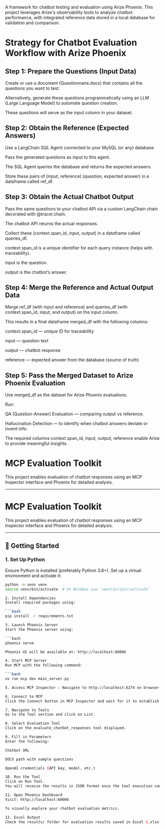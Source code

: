 A framework for chatbot testing and evaluation using Arize Phoenix. This project leverages Arize's observability tools to analyze chatbot performance, with integrated reference data stored in a local database for validation and comparison.

<h1>Strategy for Chatbot Evaluation Workflow with Arize Phoenix</h1>

<h2>Step 1: Prepare the Questions (Input Data)</h2>
Create or use a document (Questionnaire.docx) that contains all the questions you want to test.

Alternatively, generate these questions programmatically using an LLM (Large Language Model) to automate question creation.

These questions will serve as the input column in your dataset.

<h2>Step 2: Obtain the Reference (Expected Answers)</h2>
Use a LangChain SQL Agent connected to your MySQL (or any) database.

Pass the generated questions as input to this agent.

The SQL Agent queries the database and returns the expected answers.

Store these pairs of (input, reference) (question, expected answer) in a dataframe called ref_df.

<h2>Step 3: Obtain the Actual Chatbot Output</h2>
Pass the same questions to your chatbot API via a custom LangChain chain decorated with @tracer.chain.

The chatbot API returns the actual responses.

Collect these (context.span_id, input, output) in a dataframe called queries_df.

context.span_id is a unique identifier for each query instance (helps with traceability).

input is the question.

output is the chatbot’s answer.

<h2>Step 4: Merge the Reference and Actual Output Data</h2>
Merge ref_df (with input and reference) and queries_df (with context.span_id, input, and output) on the input column.

This results in a final dataframe merged_df with the following columns:

context.span_id — unique ID for traceability

input — question text

output — chatbot response

reference — expected answer from the database (source of truth)

<h2>Step 5: Pass the Merged Dataset to Arize Phoenix Evaluation</h2>
Use merged_df as the dataset for Arize Phoenix evaluations.

Run:

QA (Question-Answer) Evaluation — comparing output vs reference.

Hallucination Detection — to identify when chatbot answers deviate or invent info.

The required columns context.span_id, input, output, reference enable Arize to provide meaningful insights.

# MCP Evaluation Toolkit

This project enables evaluation of chatbot responses using an MCP Inspector interface and Phoenix for detailed analysis.

---

# MCP Evaluation Toolkit

This project enables evaluation of chatbot responses using an MCP Inspector interface and Phoenix for detailed analysis.

---

## 🚀 Getting Started

### 1. Set Up Python

Ensure Python is installed (preferably Python 3.8+). Set up a virtual environment and activate it:

```bash
python -m venv venv
source venv/bin/activate  # On Windows use `venv\Scripts\activate`

2. Install Dependencies
Install required packages using:

```bash
pip install -r requirements.txt

3. Launch Phoenix Server
Start the Phoenix server using:

```bash
phoenix serve

Phoenix UI will be available at: http://localhost:60006

4. Start MCP Server
Run MCP with the following command:

```bash
uv run mcp dev main_server.py

5. Access MCP Inspector : Navigate to http://localhost:6274 on browser

6. Connect to MCP
Click the Connect button in MCP Inspector and wait for it to establish a connection.

7. Navigate to Tools
Go to the Tool section and click on List.

8. Select Evaluation Tool
Click on the evaluate_chatbot_responses tool displayed.

9. Fill in Parameters
Enter the following:

Chatbot URL

DOCX path with sample questions

OpenAI credentials (API key, model, etc.)

10. Run the Tool
Click on Run Tool.
You will receive the results in JSON format once the tool execution completes.

11. Open Phoenix Dashboard
Visit: http://localhost:60006

To visually explore your chatbot evaluation metrics.

12. Excel Output
Check the results/ folder for evaluation results saved in Excel (.xlsx) format.



